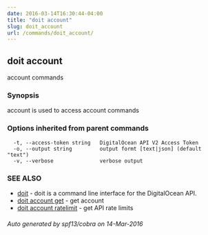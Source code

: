 ```yaml
---
date: 2016-03-14T16:30:44-04:00
title: "doit account"
slug: doit_account
url: /commands/doit_account/
---
```

## doit account

account commands

### Synopsis


account is used to access account commands

### Options inherited from parent commands

```
  -t, --access-token string   DigitalOcean API V2 Access Token
  -o, --output string         output formt [text|json] (default "text")
  -v, --verbose               verbose output
```

### SEE ALSO
* [doit](/commands/doit/)	 - doit is a command line interface for the DigitalOcean API.
* [doit account get](/commands/doit_account_get/)	 - get account
* [doit account ratelimit](/commands/doit_account_ratelimit/)	 - get API rate limits

###### Auto generated by spf13/cobra on 14-Mar-2016
